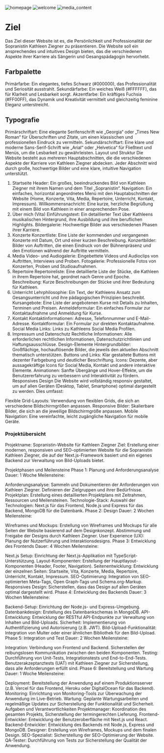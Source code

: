 ![homepage](./public/1_home.jpg)
![welcome](./public/2_welcome.jpg)
![media_content](./public/3_media.jpg)

# Ziel

Das Ziel dieser Website ist es, die Persönlichkeit und Professionalität der Sopranistin Kathleen Ziegner zu präsentieren. Die Website soll ein ansprechendes und intuitives Design bieten, das die verschiedenen Aspekte ihrer Karriere als Sängerin und Gesangspädagogin hervorhebt.

## Farbpalette

Primärfarbe: Ein elegantes, tiefes Schwarz (#000000), das Professionalität und Seriosität ausstrahlt.
Sekundärfarbe: Ein weiches Weiß (#FFFFFF), das für Klarheit und Lesbarkeit sorgt.
Akzentfarbe: Ein kräftiges Fuchsia (#FF00FF), das Dynamik und Kreativität vermittelt und gleichzeitig feminine Eleganz unterstreicht.

## Typografie

Primärschriftart: Eine elegante Serifenschrift wie „Georgia“ oder „Times New Roman“ für Überschriften und Zitate, um einen klassischen und professionellen Eindruck zu vermitteln.
Sekundärschriftart: Eine klare und moderne Sans-Serif-Schrift wie „Arial“ oder „Helvetica“ für Fließtext und Menüs, um die Lesbarkeit zu gewährleisten.
Layout und Struktur
Die Website besteht aus mehreren Hauptabschnitten, die die verschiedenen Aspekte der Karriere von Kathleen Ziegner abdecken. Jeder Abschnitt wird durch große, hochwertige Bilder und eine klare, intuitive Navigation unterstützt.

1. Startseite
   Header: Ein großes, beeindruckendes Bild von Kathleen Ziegner mit ihrem Namen und dem Titel „Sopranistin“.
   Navigation: Ein einfaches, horizontal angeordnetes Menü mit den Hauptabschnitten der Website (Home, Konzerte, Vita, Media, Repertoire, Unterricht, Kontakt, Impressum).
   Willkommensnachricht: Eine kurze, herzliche Begrüßung mit einem Bild von Kathleen in einer ansprechenden Pose.
2. Über mich (Vita)
   Einführungstext: Ein detaillierter Text über Kathleens musikalischen Hintergrund, ihre Ausbildung und ihre beruflichen Highlights.
   Bildergalerie: Hochwertige Bilder aus verschiedenen Phasen ihrer Karriere.
3. Konzerte
   Konzertliste: Eine Liste der kommenden und vergangenen Konzerte mit Datum, Ort und einer kurzen Beschreibung.
   Konzertbilder: Bilder von Auftritten, die einen Eindruck von der Bühnenpräsenz und den Emotionen während der Auftritte vermitteln.
4. Media
   Video- und Audiogalerie: Eingebettete Videos und Audioclips von Auftritten, Interviews und Proben.
   Fotogalerie: Professionelle Fotos von Konzerten, Proben und Studioaufnahmen.
5. Repertoire
   Repertoireliste: Eine detaillierte Liste der Stücke, die Kathleen in ihrem Repertoire hat, geordnet nach Genre und Epoche.
   Beschreibung: Kurze Beschreibungen der Stücke und ihrer Bedeutung für Kathleen.
6. Unterricht
   Lehrphilosophie: Ein Text, der Kathleens Ansatz zum Gesangsunterricht und ihre pädagogischen Prinzipien beschreibt.
   Kursangebote: Eine Liste der angebotenen Kurse mit Details zu Inhalten, Terminen und Preisen.
   Anmeldeformular: Ein einfaches Formular zur Kontaktaufnahme und Anmeldung für Kurse.
7. Kontakt
   Kontaktinformationen: Adresse, Telefonnummer und E-Mail-Adresse.
   Kontaktformular: Ein Formular zur direkten Kontaktaufnahme.
   Social Media Links: Links zu Kathleens Social Media Profilen.
8. Impressum und Datenschutz
   Rechtliche Informationen: Alle erforderlichen rechtlichen Informationen, Datenschutzrichtlinien und Haftungsausschlüsse.
   Design-Elemente
   Hintergrundbilder: Großflächige, hochauflösende Bilder, die jeweils den aktuellen Abschnitt thematisch unterstützen.
   Buttons und Links: Klar gestaltete Buttons mit dezenter Farbgebung und deutlicher Beschriftung.
   Icons: Dezente, aber aussagekräftige Icons für Social Media, Kontakt und andere interaktive Elemente.
   Animationen: Sanfte Übergänge und Hover-Effekte, um die Benutzererfahrung zu verbessern und Interaktivität zu fördern.
   Responsives Design
   Die Website wird vollständig responsiv gestaltet, um auf allen Geräten (Desktop, Tablet, Smartphone) optimal dargestellt zu werden. Dies umfasst:

Flexible Grid-Layouts: Verwendung von flexiblen Grids, die sich an verschiedene Bildschirmgrößen anpassen.
Responsive Bilder: Skalierbare Bilder, die sich an die jeweilige Bildschirmgröße anpassen.
Mobile Navigation: Eine vereinfachte, leicht zugängliche Navigation für mobile Geräte.

### Projektübersicht

Projektname: Sopranistin-Website für Kathleen Ziegner
Ziel: Erstellung einer modernen, responsiven und SEO-optimierten Website für die Sopranistin Kathleen Ziegner, die auf der Next.js-Framework basiert und ein eigenes Backend zur Verwaltung von Bild-Uploads bietet.

Projektphasen und Meilensteine
Phase 1: Planung und Anforderungsanalyse
Dauer: 1 Woche
Meilensteine:

Anforderungsanalyse:
Sammeln und Dokumentieren der Anforderungen von Kathleen Ziegner.
Definieren der Zielgruppen und ihrer Bedürfnisse.
Projektplan:
Erstellung eines detaillierten Projektplans mit Zeitrahmen, Ressourcen und Meilensteinen.
Technologie-Stack:
Auswahl der Technologien: Next.js für das Frontend, Node.js und Express für das Backend, MongoDB für die Datenbank.
Phase 2: Design
Dauer: 2 Wochen
Meilensteine:

Wireframes und Mockups:
Erstellung von Wireframes und Mockups für alle Seiten der Website basierend auf dem Designkonzept.
Abstimmung und Freigabe der Designs durch Kathleen Ziegner.
User Experience (UX):
Planung der Nutzerführung und Interaktionsdesigns.
Phase 3: Entwicklung des Frontends
Dauer: 4 Wochen
Meilensteine:

Next.js Setup:
Einrichtung der Next.js-Applikation mit TypeScript-Unterstützung.
Layout-Komponenten:
Erstellung der Hauptlayout-Komponenten (Header, Footer, Navigation).
Seitenentwicklung:
Entwicklung der einzelnen Seiten: Startseite, Vita, Konzerte, Media, Repertoire, Unterricht, Kontakt, Impressum.
SEO-Optimierung:
Integration von SEO-optimierten Meta-Tags, Open Graph-Tags und Schema.org-Markup.
Responsives Design:
Sicherstellen, dass das Design auf allen Geräten optimal dargestellt wird.
Phase 4: Entwicklung des Backends
Dauer: 3 Wochen
Meilensteine:

Backend-Setup:
Einrichtung der Node.js- und Express-Umgebung.
Datenbankdesign:
Erstellung des Datenbankschemas in MongoDB.
API-Entwicklung:
Entwicklung der RESTful API-Endpunkte zur Verwaltung von Inhalten und Bild-Uploads.
Sicherheit:
Implementierung von Authentifizierung und Autorisierung (z.B. JWT).
Bild-Upload-Funktionalität:
Integration von Multer oder einer ähnlichen Bibliothek für den Bild-Upload.
Phase 5: Integration und Test
Dauer: 2 Wochen
Meilensteine:

Integration:
Verbindung von Frontend und Backend.
Sicherstellen der reibungslosen Kommunikation zwischen den beiden Komponenten.
Testing:
Durchführung von Unit-Tests, Integrationstests und End-to-End-Tests.
Benutzerakzeptanztests (UAT) mit Kathleen Ziegner zur Sicherstellung, dass alle Anforderungen erfüllt sind.
Phase 6: Bereitstellung und Wartung
Dauer: 1 Woche
Meilensteine:

Deployment:
Bereitstellung der Anwendung auf einem Produktionsserver (z.B. Vercel für das Frontend, Heroku oder DigitalOcean für das Backend).
Monitoring:
Einrichtung von Monitoring-Tools zur Überwachung der Anwendung im Live-Betrieb.
Wartung:
Geplante Wartungsarbeiten und regelmäßige Updates zur Sicherstellung der Funktionalität und Sicherheit.
Aufgaben und Verantwortlichkeiten
Projektmanager: Koordination des gesamten Projekts, Sicherstellung der termingerechten Lieferung.
Frontend-Entwickler: Entwicklung der Benutzeroberfläche mit Next.js und React.
Backend-Entwickler: Entwicklung des Backends mit Node.js, Express und MongoDB.
Designer: Erstellung von Wireframes, Mockups und dem finalen Design.
SEO-Spezialist: Sicherstellung der SEO-Optimierung der Website.
QA-Tester: Durchführung von Tests zur Sicherstellung der Qualität der Anwendung.

